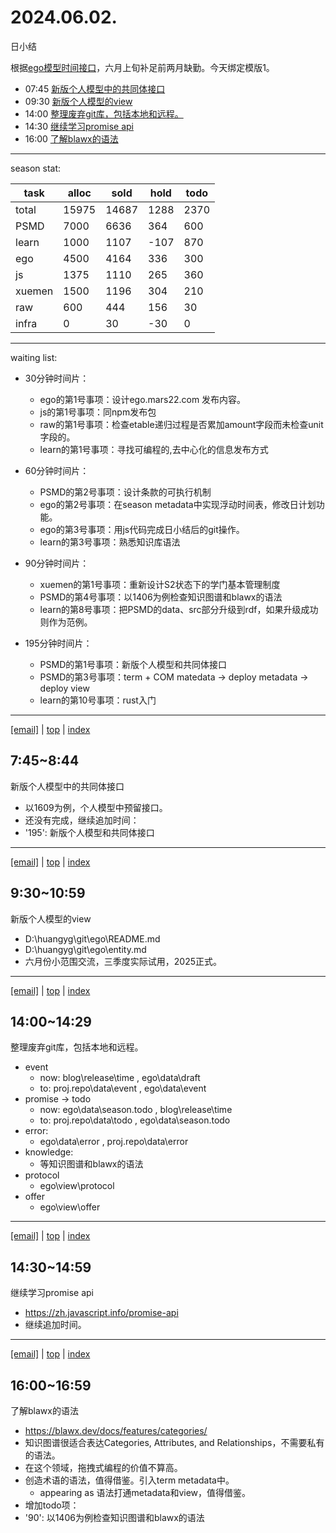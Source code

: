 # 2024.06.02.
日小结  

<a id="top"></a>
根据[ego模型时间接口](https://gitee.com/hyg/blog/blob/master/timeflow.md)，六月上旬补足前两月缺勤。今天绑定模版1。

<a id="index"></a>
- 07:45	[新版个人模型中的共同体接口](#20240602074500)  
- 09:30	[新版个人模型的view](#20240602093000)  
- 14:00	[整理废弃git库，包括本地和远程。](#20240602140000)  
- 14:30	[继续学习promise api](#20240602143000)  
- 16:00	[了解blawx的语法](#20240602160000)  

---
season stat:

| task | alloc | sold | hold | todo |
| --- | --- | --- | --- | --- |
| total | 15975 | 14687 | 1288 | 2370 |
| PSMD | 7000 | 6636 | 364 | 600 |
| learn | 1000 | 1107 | -107 | 870 |
| ego | 4500 | 4164 | 336 | 300 |
| js | 1375 | 1110 | 265 | 360 |
| xuemen | 1500 | 1196 | 304 | 210 |
| raw | 600 | 444 | 156 | 30 |
| infra | 0 | 30 | -30 | 0 |

---

waiting list:


- 30分钟时间片：
  - ego的第1号事项：设计ego.mars22.com 发布内容。
  - js的第1号事项：同npm发布包
  - raw的第1号事项：检查etable递归过程是否累加amount字段而未检查unit字段的。
  - learn的第1号事项：寻找可编程的,去中心化的信息发布方式

- 60分钟时间片：
  - PSMD的第2号事项：设计条款的可执行机制
  - ego的第2号事项：在season metadata中实现浮动时间表，修改日计划功能。
  - ego的第3号事项：用js代码完成日小结后的git操作。
  - learn的第3号事项：熟悉知识库语法

- 90分钟时间片：
  - xuemen的第1号事项：重新设计S2状态下的学门基本管理制度
  - PSMD的第4号事项：以1406为例检查知识图谱和blawx的语法
  - learn的第8号事项：把PSMD的data、src部分升级到rdf，如果升级成功则作为范例。

- 195分钟时间片：
  - PSMD的第1号事项：新版个人模型和共同体接口
  - PSMD的第3号事项：term + COM matedata -> deploy metadata -> deploy view
  - learn的第10号事项：rust入门

---

<a href="mailto:huangyg@mars22.com?subject=关于2024.06.02.[新版个人模型中的共同体接口]任务&body=日期: 20240602%0D%0A序号: 0%0D%0A手稿:../../draft/2024/06/20240602074500.md%0D%0A---请勿修改邮件主题及以上内容 从下一行开始写您的想法---%0D%0A">[email]</a> | [top](#top) | [index](#index)
<a id="20240602074500"></a>
## 7:45~8:44
新版个人模型中的共同体接口

- 以1609为例，个人模型中预留接口。
- 还没有完成，继续追加时间：
- '195': 新版个人模型和共同体接口

---

<a href="mailto:huangyg@mars22.com?subject=关于2024.06.02.[新版个人模型的view]任务&body=日期: 20240602%0D%0A序号: 1%0D%0A手稿:../../draft/2024/06/20240602093000.md%0D%0A---请勿修改邮件主题及以上内容 从下一行开始写您的想法---%0D%0A">[email]</a> | [top](#top) | [index](#index)
<a id="20240602093000"></a>
##  9:30~10:59
新版个人模型的view

- D:\huangyg\git\ego\README.md
- D:\huangyg\git\ego\entity.md
- 六月份小范围交流，三季度实际试用，2025正式。

---

<a href="mailto:huangyg@mars22.com?subject=关于2024.06.02.[整理废弃git库，包括本地和远程。]任务&body=日期: 20240602%0D%0A序号: 2%0D%0A手稿:../../draft/2024/06/20240602140000.md%0D%0A---请勿修改邮件主题及以上内容 从下一行开始写您的想法---%0D%0A">[email]</a> | [top](#top) | [index](#index)
<a id="20240602140000"></a>
## 14:00~14:29
整理废弃git库，包括本地和远程。

- event
    - now: blog\release\time  , ego\data\draft
    - to: proj.repo\data\event , ego\data\event
- promise -> todo
    - now: ego\data\season.todo , blog\release\time
    - to: proj.repo\data\todo , ego\data\season.todo
- error:
    - ego\data\error , proj.repo\data\error
- knowledge:
    - 等知识图谱和blawx的语法
- protocol
    - ego\view\protocol
- offer
    - ego\view\offer

---

<a href="mailto:huangyg@mars22.com?subject=关于2024.06.02.[继续学习promise api]任务&body=日期: 20240602%0D%0A序号: 3%0D%0A手稿:../../draft/2024/06/20240602143000.md%0D%0A---请勿修改邮件主题及以上内容 从下一行开始写您的想法---%0D%0A">[email]</a> | [top](#top) | [index](#index)
<a id="20240602143000"></a>
## 14:30~14:59
继续学习promise api

- https://zh.javascript.info/promise-api
- 继续追加时间。

---

<a href="mailto:huangyg@mars22.com?subject=关于2024.06.02.[了解blawx的语法]任务&body=日期: 20240602%0D%0A序号: 4%0D%0A手稿:../../draft/2024/06/20240602160000.md%0D%0A---请勿修改邮件主题及以上内容 从下一行开始写您的想法---%0D%0A">[email]</a> | [top](#top) | [index](#index)
<a id="20240602160000"></a>
## 16:00~16:59
了解blawx的语法

- https://blawx.dev/docs/features/categories/
- 知识图谱很适合表达Categories, Attributes, and Relationships，不需要私有的语法。
- 在这个领域，拖拽式编程的价值不算高。
- 创造术语的语法，值得借鉴。引入term metadata中。
    - appearing as 语法打通metadata和view，值得借鉴。
- 增加todo项：
- '90': 以1406为例检查知识图谱和blawx的语法
